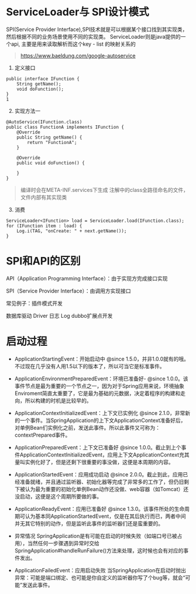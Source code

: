 

# ServiceLoader与 SPI设计模式
SPI(Service Provider Interface),SPI技术就是可以根据某个接口找到其实现类，然后根据不同的业务场景使用不同的实现类。
ServiceLoader则是java提供的一个api, 主要是用来读取解析而这个key - list 的映射关系的

> https://www.baeldung.com/google-autoservice

1. 定义接口
```aidl
public interface IFunction {
    String getName();
    void doFunction();
}
1
```

2. 实现方法一
```aidl
@AutoService(IFunction.class)
public class FunctionA implements IFunction {
    @Override
    public String getName() {
        return "FunctionA";
    }

    @Override
    public void doFunction() {
        
    }
}
```
> 编译时会在META-INF.services下生成 注解中的class全路径命名的文件，文件内部有其实现类

3. 消费
```aidl
ServiceLoader<IFunction> load = ServiceLoader.load(IFunction.class);
for (IFunction item : load) {
    Log.i(TAG, "onCreate: " + next.getName());
}
```

# SPI和API的区别
API（Application Programming  Interface）：由于实现方完成接口实现

SPI（Service Provider Interface）：由调用方实现接口

常见例子：插件模式开发

数据库驱动 Driver
日志 Log
dubbo扩展点开发


# 启动过程
- ApplicationStartingEvent：开始启动中
@since 1.5.0，并非1.0.0就有的哦。不过现在几乎没有人用1.5以下的版本了，所以可当它是标准事件。

- ApplicationEnvironmentPreparedEvent：环境已准备好-
@since 1.0.0。该事件节点是最为重要的一个节点之一，因为对于Spring应用来说，环境抽象Enviroment简直太重要了，它是最为基础的元数据，决定着程序的构建和走向，所以构建的时机是比较早的。
- ApplicationContextInitializedEvent：上下文已实例化
@since 2.1.0，非常新的一个事件。当SpringApplication的上下文ApplicationContext准备好后，对单例Bean们实例化之前，发送此事件。所以此事件又可称为：contextPrepared事件。
- ApplicationPreparedEvent：上下文已准备好
@since 1.0.0。截止到上个事件ApplicationContextInitializedEvent，应用上下文ApplicationContext充其量叫实例化好了，但是还剩下很重要的事没做，这便是本周期的内容。
- ApplicationStartedEvent：应用成功启动
@since 2.0.0。截止到此，应用已经准备就绪，并且通过监听器、初始化器等完成了非常多的工作了，但仍旧剩下被认为最为重要的初始化单例Bean动作还没做、web容器（如Tomcat）还没启动，这便是这个周期所要做的事。
- ApplicationReadyEvent：应用已准备好
@since 1.3.0。该事件所处的生命周期可认为基本同ApplicationStartedEvent，仅是在其后执行而已，两者中间并无其它特别的动作，但是监听此事件的监听器们还是蛮重要的。

- 异常情况
 SpringApplication是有可能在启动的时候失败（如端口号已被占用），当然任何一步骤遇到异常时交给SpringApplication#handleRunFailure()方法来处理，这时候也会有对应的事件发出。

-  ApplicationFailedEvent：应用启动失败
当SpringApplication在启动时抛出异常：可能是端口绑定、也可能是你自定义的监听器你写了个bug等，就会“可能”发送此事件。
